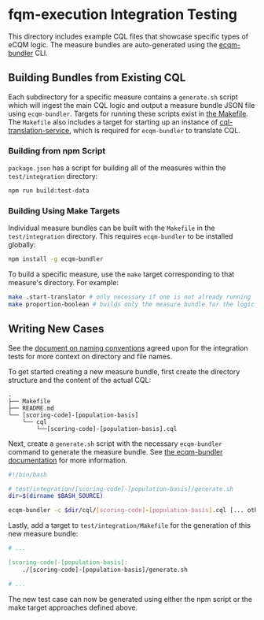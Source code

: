 # fqm-execution Integration Testing

This directory includes example CQL files that showcase specific types of eCQM logic. The measure bundles are auto-generated using the [ecqm-bundler](https://github.com/mgramigna/ecqm-bundler) CLI.

## Building Bundles from Existing CQL

Each subdirectory for a specific measure contains a `generate.sh` script which will ingest the main CQL logic and output a measure bundle JSON file using `ecqm-bundler`. Targets for running these scripts exist in [the Makefile](https://github.com/projecttacoma/fqm-execution/tree/master/test/integration/Makefile).
The `Makefile` also includes a target for starting up an instance of [cql-translation-service](https://github.com/cqframework/cql-translation-service), which is required for `ecqm-bundler` to translate CQL.

### Building from npm Script

`package.json` has a script for building all of the measures within the `test/integration` directory:

```bash
npm run build:test-data
```

### Building Using Make Targets

Individual measure bundles can be built with the `Makefile` in the `test/integration` directory. This requires `ecqm-bundler` to be installed globally:

```bash
npm install -g ecqm-bundler
```

To build a specific measure, use the `make` target corresponding to that measure's directory. For example:

```bash
make .start-translator # only necessary if one is not already running
make proportion-boolean # builds only the measure bundle for the logic in the proportion-boolean/ directory
```

## Writing New Cases

See the [document on naming conventions](https://gist.github.com/mgramigna/574b680fa13932254d5ce1513164d6ae) agreed upon for the integration tests for more context on directory and file names.

To get started creating a new measure bundle, first create the directory structure and the content of the actual CQL:

```
.
├── Makefile
├── README.md
└── [scoring-code]-[population-basis]
    └── cql
        └──[scoring-code]-[population-basis].cql
```

Next, create a `generate.sh` script with the necessary `ecqm-bundler` command to generate the measure bundle. See [the ecqm-bundler documentation](https://github.com/mgramigna/ecqm-bundler#usage) for more information.

```bash
#!/bin/bash

# test/integration/[scoring-code]-[population-basis]/generate.sh
dir=$(dirname $BASH_SOURCE)

ecqm-bundler -c $dir/cql/[scoring-code]-[population-basis].cql [... other options ...]
```

Lastly, add a target to `test/integration/Makefile` for the generation of this new measure bundle:

```makefile
# ...

[scoring-code]-[population-basis]:
    ./[scoring-code]-[population-basis]/generate.sh

# ...
```

The new test case can now be generated using either the npm script or the make target approaches defined above.

